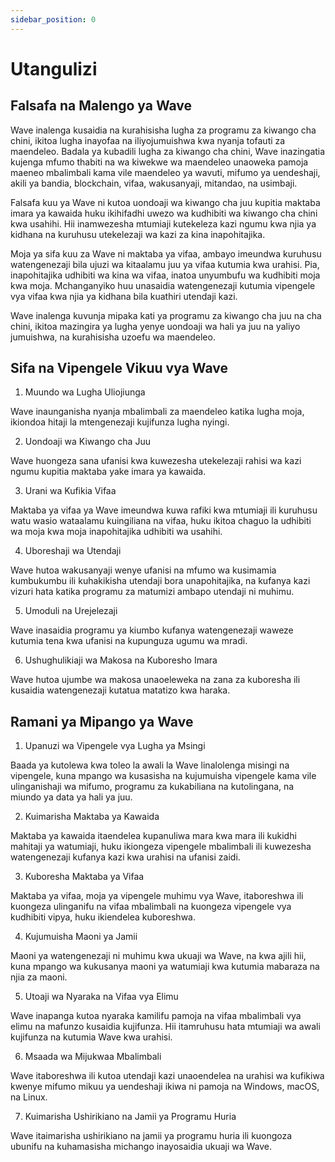 ```yaml
---
sidebar_position: 0
---
```


# Utangulizi

## Falsafa na Malengo ya Wave

Wave inalenga kusaidia na kurahisisha lugha za programu za kiwango cha chini, ikitoa lugha inayofaa na iliyojumuishwa kwa nyanja tofauti za maendeleo. Badala ya kubadili lugha za kiwango cha chini, Wave inazingatia kujenga mfumo thabiti na wa kiwekwe wa maendeleo unaoweka pamoja maeneo mbalimbali kama vile maendeleo ya wavuti, mifumo ya uendeshaji, akili ya bandia, blockchain, vifaa, wakusanyaji, mitandao, na usimbaji.

Falsafa kuu ya Wave ni kutoa uondoaji wa kiwango cha juu kupitia maktaba imara ya kawaida huku ikihifadhi uwezo wa kudhibiti wa kiwango cha chini kwa usahihi. Hii inamwezesha mtumiaji kutekeleza kazi ngumu kwa njia ya kidhana na kuruhusu utekelezaji wa kazi za kina inapohitajika.

Moja ya sifa kuu za Wave ni maktaba ya vifaa, ambayo imeundwa kuruhusu watengenezaji bila ujuzi wa kitaalamu juu ya vifaa kutumia kwa urahisi. Pia, inapohitajika udhibiti wa kina wa vifaa, inatoa unyumbufu wa kudhibiti moja kwa moja. Mchanganyiko huu unasaidia watengenezaji kutumia vipengele vya vifaa kwa njia ya kidhana bila kuathiri utendaji kazi.

Wave inalenga kuvunja mipaka kati ya programu za kiwango cha juu na cha chini, ikitoa mazingira ya lugha yenye uondoaji wa hali ya juu na yaliyo jumuishwa, na kurahisisha uzoefu wa maendeleo.

## Sifa na Vipengele Vikuu vya Wave

1. Muundo wa Lugha Uliojiunga

Wave inaunganisha nyanja mbalimbali za maendeleo katika lugha moja, ikiondoa hitaji la mtengenezaji kujifunza lugha nyingi.

2. Uondoaji wa Kiwango cha Juu

Wave huongeza sana ufanisi kwa kuwezesha utekelezaji rahisi wa kazi ngumu kupitia maktaba yake imara ya kawaida.

3. Urani wa Kufikia Vifaa

Maktaba ya vifaa ya Wave imeundwa kuwa rafiki kwa mtumiaji ili kuruhusu watu wasio wataalamu kuingiliana na vifaa, huku ikitoa chaguo la udhibiti wa moja kwa moja inapohitajika udhibiti wa usahihi.

4. Uboreshaji wa Utendaji

Wave hutoa wakusanyaji wenye ufanisi na mfumo wa kusimamia kumbukumbu ili kuhakikisha utendaji bora unapohitajika, na kufanya kazi vizuri hata katika programu za matumizi ambapo utendaji ni muhimu.

5. Umoduli na Urejelezaji

Wave inasaidia programu ya kiumbo kufanya watengenezaji waweze kutumia tena kwa ufanisi na kupunguza ugumu wa mradi.

6. Ushughulikiaji wa Makosa na Kuboresho Imara

Wave hutoa ujumbe wa makosa unaoeleweka na zana za kuboresha ili kusaidia watengenezaji kutatua matatizo kwa haraka.

## Ramani ya Mipango ya Wave

1. Upanuzi wa Vipengele vya Lugha ya Msingi

Baada ya kutolewa kwa toleo la awali la Wave linalolenga misingi na vipengele, kuna mpango wa kusasisha na kujumuisha vipengele kama vile ulinganishaji wa mifumo, programu za kukabiliana na kutolingana, na miundo ya data ya hali ya juu.

2. Kuimarisha Maktaba ya Kawaida

Maktaba ya kawaida itaendelea kupanuliwa mara kwa mara ili kukidhi mahitaji ya watumiaji, huku ikiongeza vipengele mbalimbali ili kuwezesha watengenezaji kufanya kazi kwa urahisi na ufanisi zaidi.

3. Kuboresha Maktaba ya Vifaa

Maktaba ya vifaa, moja ya vipengele muhimu vya Wave, itaboreshwa ili kuongeza ulinganifu na vifaa mbalimbali na kuongeza vipengele vya kudhibiti vipya, huku ikiendelea kuboreshwa.

4. Kujumuisha Maoni ya Jamii

Maoni ya watengenezaji ni muhimu kwa ukuaji wa Wave, na kwa ajili hii, kuna mpango wa kukusanya maoni ya watumiaji kwa kutumia mabaraza na njia za maoni.

5. Utoaji wa Nyaraka na Vifaa vya Elimu

Wave inapanga kutoa nyaraka kamilifu pamoja na vifaa mbalimbali vya elimu na mafunzo kusaidia kujifunza. Hii itamruhusu hata mtumiaji wa awali kujifunza na kutumia Wave kwa urahisi.

6. Msaada wa Mijukwaa Mbalimbali

Wave itaboreshwa ili kutoa utendaji kazi unaoendelea na urahisi wa kufikiwa kwenye mifumo mikuu ya uendeshaji ikiwa ni pamoja na Windows, macOS, na Linux.

7. Kuimarisha Ushirikiano na Jamii ya Programu Huria

Wave itaimarisha ushirikiano na jamii ya programu huria ili kuongoza ubunifu na kuhamasisha michango inayosaidia ukuaji wa Wave.